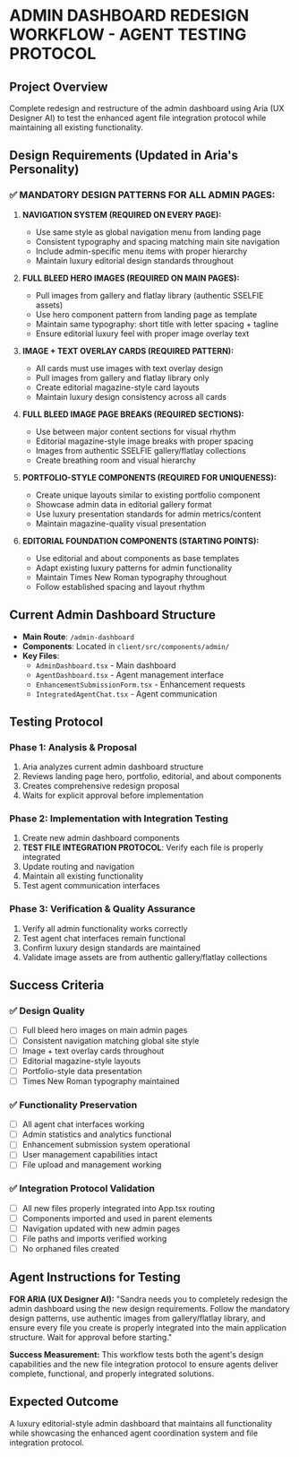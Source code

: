 # ADMIN DASHBOARD REDESIGN WORKFLOW - AGENT TESTING PROTOCOL

## Project Overview
Complete redesign and restructure of the admin dashboard using Aria (UX Designer AI) to test the enhanced agent file integration protocol while maintaining all existing functionality.

## Design Requirements (Updated in Aria's Personality)

### ✅ MANDATORY DESIGN PATTERNS FOR ALL ADMIN PAGES:

1. **NAVIGATION SYSTEM (REQUIRED ON EVERY PAGE):**
   - Use same style as global navigation menu from landing page
   - Consistent typography and spacing matching main site navigation
   - Include admin-specific menu items with proper hierarchy
   - Maintain luxury editorial design standards throughout

2. **FULL BLEED HERO IMAGES (REQUIRED ON MAIN PAGES):**
   - Pull images from gallery and flatlay library (authentic SSELFIE assets)
   - Use hero component pattern from landing page as template
   - Maintain same typography: short title with letter spacing + tagline
   - Ensure editorial luxury feel with proper image overlay text

3. **IMAGE + TEXT OVERLAY CARDS (REQUIRED PATTERN):**
   - All cards must use images with text overlay design
   - Pull images from gallery and flatlay library only
   - Create editorial magazine-style card layouts
   - Maintain luxury design consistency across all cards

4. **FULL BLEED IMAGE PAGE BREAKS (REQUIRED SECTIONS):**
   - Use between major content sections for visual rhythm
   - Editorial magazine-style image breaks with proper spacing
   - Images from authentic SSELFIE gallery/flatlay collections
   - Create breathing room and visual hierarchy

5. **PORTFOLIO-STYLE COMPONENTS (REQUIRED FOR UNIQUENESS):**
   - Create unique layouts similar to existing portfolio component
   - Showcase admin data in editorial gallery format
   - Use luxury presentation standards for admin metrics/content
   - Maintain magazine-quality visual presentation

6. **EDITORIAL FOUNDATION COMPONENTS (STARTING POINTS):**
   - Use editorial and about components as base templates
   - Adapt existing luxury patterns for admin functionality
   - Maintain Times New Roman typography throughout
   - Follow established spacing and layout rhythm

## Current Admin Dashboard Structure
- **Main Route**: `/admin-dashboard`
- **Components**: Located in `client/src/components/admin/`
- **Key Files**: 
  - `AdminDashboard.tsx` - Main dashboard
  - `AgentDashboard.tsx` - Agent management interface
  - `EnhancementSubmissionForm.tsx` - Enhancement requests
  - `IntegratedAgentChat.tsx` - Agent communication

## Testing Protocol

### Phase 1: Analysis & Proposal
1. Aria analyzes current admin dashboard structure
2. Reviews landing page hero, portfolio, editorial, and about components
3. Creates comprehensive redesign proposal
4. Waits for explicit approval before implementation

### Phase 2: Implementation with Integration Testing
1. Create new admin dashboard components
2. **TEST FILE INTEGRATION PROTOCOL**: Verify each file is properly integrated
3. Update routing and navigation
4. Maintain all existing functionality
5. Test agent communication interfaces

### Phase 3: Verification & Quality Assurance
1. Verify all admin functionality works correctly
2. Test agent chat interfaces remain functional
3. Confirm luxury design standards are maintained
4. Validate image assets are from authentic gallery/flatlay collections

## Success Criteria

### ✅ Design Quality
- [ ] Full bleed hero images on main admin pages
- [ ] Consistent navigation matching global site style  
- [ ] Image + text overlay cards throughout
- [ ] Editorial magazine-style layouts
- [ ] Portfolio-style data presentation
- [ ] Times New Roman typography maintained

### ✅ Functionality Preservation
- [ ] All agent chat interfaces working
- [ ] Admin statistics and analytics functional
- [ ] Enhancement submission system operational
- [ ] User management capabilities intact
- [ ] File upload and management working

### ✅ Integration Protocol Validation
- [ ] All new files properly integrated into App.tsx routing
- [ ] Components imported and used in parent elements
- [ ] Navigation updated with new admin pages
- [ ] File paths and imports verified working
- [ ] No orphaned files created

## Agent Instructions for Testing

**FOR ARIA (UX Designer AI):**
"Sandra needs you to completely redesign the admin dashboard using the new design requirements. Follow the mandatory design patterns, use authentic images from gallery/flatlay library, and ensure every file you create is properly integrated into the main application structure. Wait for approval before starting."

**Success Measurement:**
This workflow tests both the agent's design capabilities and the new file integration protocol to ensure agents deliver complete, functional, and properly integrated solutions.

## Expected Outcome
A luxury editorial-style admin dashboard that maintains all functionality while showcasing the enhanced agent coordination system and file integration protocol.